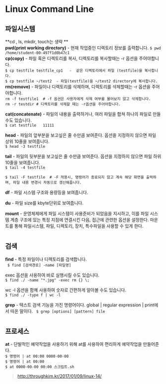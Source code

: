 # Linux Command Line
## 파일시스템  
**cd , ls, mkdir, touch는 생략 **  
**pwd(print working directory)** - 현재 작업중인 디렉토리 정보를 출력합니다.
`$ pwd
/home/student-00-497f1d0b47c1`  
**cp(copy)** - 파일 혹은 디렉토리를 복사, 디렉토리를 복사할때는 -r 옵션을 주어야합니다.  
`$ cp testfile testfile_cp1   -  같은 디렉토리에서 파일 (testfile)을 복사합니다.`  
`$ cp testfile ~/test2  - 파일(testfile)을 ~/test2 directory에 복사합니다.  `  
**rm(remove)** - 파일이나 디렉토리를 삭제하며, 디렉토리를 삭제할때는 -r 옵션을 주어야합니다.  
`rm -f testfile1  # -f 옵션은 사용자에게 삭제 여부를 물어보지 않고 삭제합니다.  
rm -r testdir # 디렉토리를 삭제할 때는 -r옵션을 주어야합니다. `  

**cat(concatenate)** - 파일의 내용을 출력하거나, 여러 파일을 합쳐 하나의 파일로 만들 수도 있습니다.  
`$ cat testfile  
11111`  

**head** - 파일의 앞부분을 보고싶은 줄 수만큼 보여준다. 옵션을 지정하지 않으면 파일 상위 10줄을 보여줍니다.  
`$ head -3 testfile`     

**tail** - 파일의 뒷부분을 보고싶은 줄 수만큼 보여준다. 옵션을 지정하지 않으면 파일 하위 10줄을 보여줍니다.  
`$ tail -4 testfile`   

`$ tail -F testfile  # -F 적용시, 명령어가 종료되지 않고 계속 해당 화면을 출력하며, 파일 내용 변경시 자동으로 갱신해줍니다.`   

**df** - 파일 시스템 구조와 용량등을 보여줍니다.  

**du** - 파일 size를 kbyte단위로 보여줍니다.  

**mount** - 운영체제에게 파일 시스템이 사용준비가 되었음을 지시하고, 이를 파일 시스템 계층 구조에 있는 특정 지점에 연결시킨 다음, 접근에 관련한 옵션을 설정한다. 마운트를 통해 파일시스템, 파일, 디렉토리, 장치, 특수파일을 사용할 수 있게 한다.  



#     

## 검색

**find** - 특정 파일이나 디렉토리를 검색합니다.  
` $ find [검색경로] -name [파일명]`  

exec 옵션을 사용하여 바로 실행시킬 수도 있습니다.  
`$ find ./ -name "*.jpg" -exec rm {} \;`  

wc -l 옵션을 함꼐 사용하여 숫자로 간편하게 알아볼 수도 있습니다.  
`$ find ./ -type f | wc -l`  


**grep** - 텍스트 검색 기능을 가진 명령어이다. global | regular expression | print에서 따온 말이다.
` $ grep [options] [pattern] file`  


#    

## 프로세스

**at** - 단발적인 예약작업을 사용하기 위해  at를 사용하여 편리하게 예약작업을 만들어준다.  
`$ 명령어 | at 00:00 0000-00-00 `  
`$ 명령어 | at 00:00 `  
`$ at 0000-00-00 00:00 스크립트.sh`  



> http://throughkim.kr/2017/01/09/linux-14/
